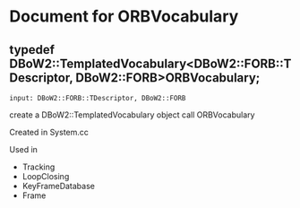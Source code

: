 # Document for ORBVocabulary 

## typedef DBoW2::TemplatedVocabulary<DBoW2::FORB::TDescriptor, DBoW2::FORB>ORBVocabulary;

```
input: DBoW2::FORB::TDescriptor, DBoW2::FORB
```

create a DBoW2::TemplatedVocabulary object call ORBVocabulary

Created in System.cc

Used in
+ Tracking
+ LoopClosing
+ KeyFrameDatabase
+ Frame

